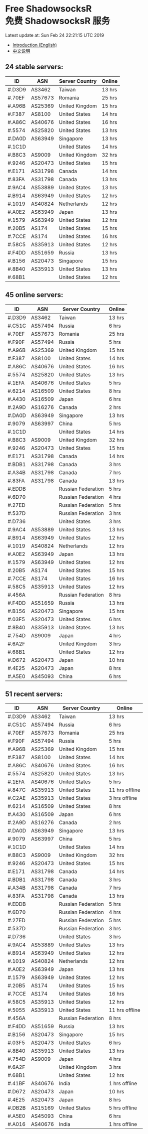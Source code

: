 # Free ShadowsocksR<br>免费 ShadowsocksR 服务

Latest update at: Sun Feb 24 22:21:15 UTC 2019

- [Introduction (English)](https://vision-network.readthedocs.io/en/latest/autossr/autossr.html)
- [中文说明](https://vision-network.readthedocs.io/zh_CN/latest/autossr/autossr.html)


## 24 stable servers:

| ID | ASN | Server Country | Online |
| ------ | ------ | ------ | ------ |
| #.D3D9 | AS3462 | Taiwan | 13 hrs |
| #.70EF | AS57673 | Romania | 25 hrs |
| #.A96B | AS25369 | United Kingdom | 15 hrs |
| #.F387 | AS8100 | United States | 14 hrs |
| #.A86C | AS40676 | United States | 16 hrs |
| #.5574 | AS25820 | United States | 13 hrs |
| #.DA0D | AS63949 | Singapore | 13 hrs |
| #.1C1D |  | United States | 14 hrs |
| #.B8C3 | AS9009 | United Kingdom | 32 hrs |
| #.9246 | AS20473 | United States | 15 hrs |
| #.E171 | AS31798 | Canada | 14 hrs |
| #.83FA | AS31798 | Canada | 13 hrs |
| #.9AC4 | AS53889 | United States | 13 hrs |
| #.B914 | AS63949 | United States | 12 hrs |
| #.1019 | AS40824 | Netherlands | 12 hrs |
| #.A0E2 | AS63949 | Japan | 13 hrs |
| #.1579 | AS63949 | United States | 12 hrs |
| #.20B5 | AS174 | United States | 15 hrs |
| #.7CCE | AS174 | United States | 16 hrs |
| #.58C5 | AS35913 | United States | 12 hrs |
| #.F4DD | AS51659 | Russia | 13 hrs |
| #.B156 | AS20473 | Singapore | 15 hrs |
| #.8B40 | AS35913 | United States | 13 hrs |
| #.68B1 |  | United States | 12 hrs |

## 45 online servers:

| ID | ASN | Server Country | Online |
| ------ | ------ | ------ | ------ |
| #.D3D9 | AS3462 | Taiwan | 13 hrs |
| #.C51C | AS57494 | Russia | 6 hrs |
| #.70EF | AS57673 | Romania | 25 hrs |
| #.F90F | AS57494 | Russia | 5 hrs |
| #.A96B | AS25369 | United Kingdom | 15 hrs |
| #.F387 | AS8100 | United States | 14 hrs |
| #.A86C | AS40676 | United States | 16 hrs |
| #.5574 | AS25820 | United States | 13 hrs |
| #.1EFA | AS40676 | United States | 5 hrs |
| #.6214 | AS16509 | United States | 8 hrs |
| #.A430 | AS16509 | Japan | 6 hrs |
| #.2A9D | AS16276 | Canada | 2 hrs |
| #.DA0D | AS63949 | Singapore | 13 hrs |
| #.9079 | AS63997 | China | 5 hrs |
| #.1C1D |  | United States | 14 hrs |
| #.B8C3 | AS9009 | United Kingdom | 32 hrs |
| #.9246 | AS20473 | United States | 15 hrs |
| #.E171 | AS31798 | Canada | 14 hrs |
| #.BDB1 | AS31798 | Canada | 3 hrs |
| #.A34B | AS31798 | Canada | 7 hrs |
| #.83FA | AS31798 | Canada | 13 hrs |
| #.EDDB |  | Russian Federation | 5 hrs |
| #.6D70 |  | Russian Federation | 4 hrs |
| #.27ED |  | Russian Federation | 5 hrs |
| #.537D |  | Russian Federation | 3 hrs |
| #.D736 |  | United States | 3 hrs |
| #.9AC4 | AS53889 | United States | 13 hrs |
| #.B914 | AS63949 | United States | 12 hrs |
| #.1019 | AS40824 | Netherlands | 12 hrs |
| #.A0E2 | AS63949 | Japan | 13 hrs |
| #.1579 | AS63949 | United States | 12 hrs |
| #.20B5 | AS174 | United States | 15 hrs |
| #.7CCE | AS174 | United States | 16 hrs |
| #.58C5 | AS35913 | United States | 12 hrs |
| #.456A |  | Russian Federation | 8 hrs |
| #.F4DD | AS51659 | Russia | 13 hrs |
| #.B156 | AS20473 | Singapore | 15 hrs |
| #.03F5 | AS20473 | United States | 6 hrs |
| #.8B40 | AS35913 | United States | 13 hrs |
| #.754D | AS9009 | Japan | 4 hrs |
| #.6A2F |  | United Kingdom | 3 hrs |
| #.68B1 |  | United States | 12 hrs |
| #.D672 | AS20473 | Japan | 10 hrs |
| #.4E25 | AS20473 | Japan | 8 hrs |
| #.A5E0 | AS45093 | China | 6 hrs |

## 51 recent servers:

| ID | ASN | Server Country | Online |
| ------ | ------ | ------ | ------ |
| #.D3D9 | AS3462 | Taiwan | 13 hrs |
| #.C51C | AS57494 | Russia | 6 hrs |
| #.70EF | AS57673 | Romania | 25 hrs |
| #.F90F | AS57494 | Russia | 5 hrs |
| #.A96B | AS25369 | United Kingdom | 15 hrs |
| #.F387 | AS8100 | United States | 14 hrs |
| #.A86C | AS40676 | United States | 16 hrs |
| #.5574 | AS25820 | United States | 13 hrs |
| #.1EFA | AS40676 | United States | 5 hrs |
| #.847C | AS35913 | United States | 11 hrs offline |
| #.C2AE | AS35913 | United States | 3 hrs offline |
| #.6214 | AS16509 | United States | 8 hrs |
| #.A430 | AS16509 | Japan | 6 hrs |
| #.2A9D | AS16276 | Canada | 2 hrs |
| #.DA0D | AS63949 | Singapore | 13 hrs |
| #.9079 | AS63997 | China | 5 hrs |
| #.1C1D |  | United States | 14 hrs |
| #.B8C3 | AS9009 | United Kingdom | 32 hrs |
| #.9246 | AS20473 | United States | 15 hrs |
| #.E171 | AS31798 | Canada | 14 hrs |
| #.BDB1 | AS31798 | Canada | 3 hrs |
| #.A34B | AS31798 | Canada | 7 hrs |
| #.83FA | AS31798 | Canada | 13 hrs |
| #.EDDB |  | Russian Federation | 5 hrs |
| #.6D70 |  | Russian Federation | 4 hrs |
| #.27ED |  | Russian Federation | 5 hrs |
| #.537D |  | Russian Federation | 3 hrs |
| #.D736 |  | United States | 3 hrs |
| #.9AC4 | AS53889 | United States | 13 hrs |
| #.B914 | AS63949 | United States | 12 hrs |
| #.1019 | AS40824 | Netherlands | 12 hrs |
| #.A0E2 | AS63949 | Japan | 13 hrs |
| #.1579 | AS63949 | United States | 12 hrs |
| #.20B5 | AS174 | United States | 15 hrs |
| #.7CCE | AS174 | United States | 16 hrs |
| #.58C5 | AS35913 | United States | 12 hrs |
| #.5055 | AS35913 | United States | 11 hrs offline |
| #.456A |  | Russian Federation | 8 hrs |
| #.F4DD | AS51659 | Russia | 13 hrs |
| #.B156 | AS20473 | Singapore | 15 hrs |
| #.03F5 | AS20473 | United States | 6 hrs |
| #.8B40 | AS35913 | United States | 13 hrs |
| #.754D | AS9009 | Japan | 4 hrs |
| #.6A2F |  | United Kingdom | 3 hrs |
| #.68B1 |  | United States | 12 hrs |
| #.41BF | AS40676 | India | 1 hrs offline |
| #.D672 | AS20473 | Japan | 10 hrs |
| #.4E25 | AS20473 | Japan | 8 hrs |
| #.DB2B | AS15169 | United States | 5 hrs offline |
| #.A5E0 | AS45093 | China | 6 hrs |
| #.A016 | AS40676 | India | 1 hrs offline |


